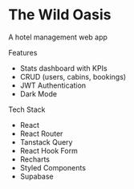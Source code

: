 # The Wild Oasis

A hotel management web app

Features

- Stats dashboard with KPIs
- CRUD (users, cabins, bookings)
- JWT Authentication
- Dark Mode

Tech Stack

- React
- React Router
- Tanstack Query
- React Hook Form
- Recharts
- Styled Components
- Supabase